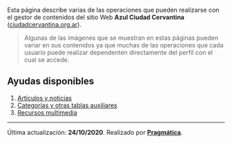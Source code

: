 Esta página describe varias de las operaciones que pueden realizarse con el gestor de contenidos del sitio Web **Azul Ciudad Cervantina** ([ciudadcervantina.org.ar](http://ciudadcervantina.org.ar/v2016/)).

> Algunas de las imágenes que se muestran en estas páginas pueden variar en sus contenidos ya que muchas de las operaciones que cada usuario puede realizar dependenten directamente del perfíl con el cual se accede.

## Ayudas disponibles

1.  [Artículos y noticias](articulos.md)
2.  [Categorías y otras tablas auxiliares](categorias.md)
3.  [Recursos multimedia](multimedia.md)

---

Última actualización: **24/10/2020**. Realizado por **[Pragmática](http://pragmatica.com.ar)**.
